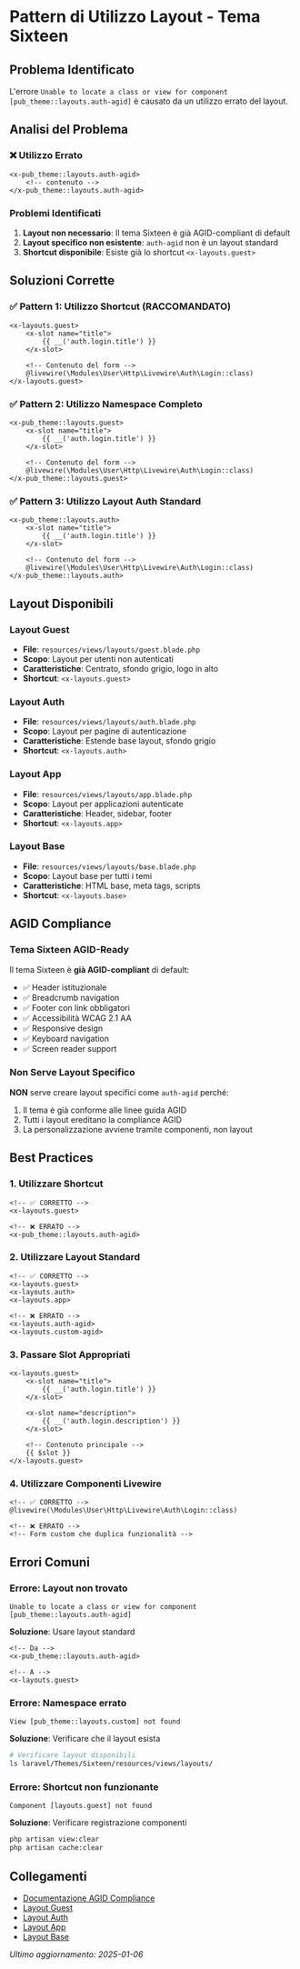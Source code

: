 # Pattern di Utilizzo Layout - Tema Sixteen

## Problema Identificato

L'errore `Unable to locate a class or view for component [pub_theme::layouts.auth-agid]` è causato da un utilizzo errato del layout.

## Analisi del Problema

### ❌ Utilizzo Errato
```blade
<x-pub_theme::layouts.auth-agid>
    <!-- contenuto -->
</x-pub_theme::layouts.auth-agid>
```

### Problemi Identificati
1. **Layout non necessario**: Il tema Sixteen è già AGID-compliant di default
2. **Layout specifico non esistente**: `auth-agid` non è un layout standard
3. **Shortcut disponibile**: Esiste già lo shortcut `<x-layouts.guest>`

## Soluzioni Corrette

### ✅ Pattern 1: Utilizzo Shortcut (RACCOMANDATO)
```blade
<x-layouts.guest>
    <x-slot name="title">
        {{ __('auth.login.title') }}
    </x-slot>
    
    <!-- Contenuto del form -->
    @livewire(\Modules\User\Http\Livewire\Auth\Login::class)
</x-layouts.guest>
```

### ✅ Pattern 2: Utilizzo Namespace Completo
```blade
<x-pub_theme::layouts.guest>
    <x-slot name="title">
        {{ __('auth.login.title') }}
    </x-slot>
    
    <!-- Contenuto del form -->
    @livewire(\Modules\User\Http\Livewire\Auth\Login::class)
</x-pub_theme::layouts.guest>
```

### ✅ Pattern 3: Utilizzo Layout Auth Standard
```blade
<x-pub_theme::layouts.auth>
    <x-slot name="title">
        {{ __('auth.login.title') }}
    </x-slot>
    
    <!-- Contenuto del form -->
    @livewire(\Modules\User\Http\Livewire\Auth\Login::class)
</x-pub_theme::layouts.auth>
```

## Layout Disponibili

### Layout Guest
- **File**: `resources/views/layouts/guest.blade.php`
- **Scopo**: Layout per utenti non autenticati
- **Caratteristiche**: Centrato, sfondo grigio, logo in alto
- **Shortcut**: `<x-layouts.guest>`

### Layout Auth
- **File**: `resources/views/layouts/auth.blade.php`
- **Scopo**: Layout per pagine di autenticazione
- **Caratteristiche**: Estende base layout, sfondo grigio
- **Shortcut**: `<x-layouts.auth>`

### Layout App
- **File**: `resources/views/layouts/app.blade.php`
- **Scopo**: Layout per applicazioni autenticate
- **Caratteristiche**: Header, sidebar, footer
- **Shortcut**: `<x-layouts.app>`

### Layout Base
- **File**: `resources/views/layouts/base.blade.php`
- **Scopo**: Layout base per tutti i temi
- **Caratteristiche**: HTML base, meta tags, scripts
- **Shortcut**: `<x-layouts.base>`

## AGID Compliance

### Tema Sixteen AGID-Ready
Il tema Sixteen è **già AGID-compliant** di default:
- ✅ Header istituzionale
- ✅ Breadcrumb navigation
- ✅ Footer con link obbligatori
- ✅ Accessibilità WCAG 2.1 AA
- ✅ Responsive design
- ✅ Keyboard navigation
- ✅ Screen reader support

### Non Serve Layout Specifico
**NON** serve creare layout specifici come `auth-agid` perché:
1. Il tema è già conforme alle linee guida AGID
2. Tutti i layout ereditano la compliance AGID
3. La personalizzazione avviene tramite componenti, non layout

## Best Practices

### 1. Utilizzare Shortcut
```blade
<!-- ✅ CORRETTO -->
<x-layouts.guest>

<!-- ❌ ERRATO -->
<x-pub_theme::layouts.auth-agid>
```

### 2. Utilizzare Layout Standard
```blade
<!-- ✅ CORRETTO -->
<x-layouts.guest>
<x-layouts.auth>
<x-layouts.app>

<!-- ❌ ERRATO -->
<x-layouts.auth-agid>
<x-layouts.custom-agid>
```

### 3. Passare Slot Appropriati
```blade
<x-layouts.guest>
    <x-slot name="title">
        {{ __('auth.login.title') }}
    </x-slot>
    
    <x-slot name="description">
        {{ __('auth.login.description') }}
    </x-slot>
    
    <!-- Contenuto principale -->
    {{ $slot }}
</x-layouts.guest>
```

### 4. Utilizzare Componenti Livewire
```blade
<!-- ✅ CORRETTO -->
@livewire(\Modules\User\Http\Livewire\Auth\Login::class)

<!-- ❌ ERRATO -->
<!-- Form custom che duplica funzionalità -->
```

## Errori Comuni

### Errore: Layout non trovato
```
Unable to locate a class or view for component [pub_theme::layouts.auth-agid]
```

**Soluzione**: Usare layout standard
```blade
<!-- Da -->
<x-pub_theme::layouts.auth-agid>

<!-- A -->
<x-layouts.guest>
```

### Errore: Namespace errato
```
View [pub_theme::layouts.custom] not found
```

**Soluzione**: Verificare che il layout esista
```bash
# Verificare layout disponibili
ls laravel/Themes/Sixteen/resources/views/layouts/
```

### Errore: Shortcut non funzionante
```
Component [layouts.guest] not found
```

**Soluzione**: Verificare registrazione componenti
```bash
php artisan view:clear
php artisan cache:clear
```

## Collegamenti

- [Documentazione AGID Compliance](agid-login-implementation.md)
- [Layout Guest](resources/views/layouts/guest.blade.php)
- [Layout Auth](resources/views/layouts/auth.blade.php)
- [Layout App](resources/views/layouts/app.blade.php)
- [Layout Base](resources/views/layouts/base.blade.php)

*Ultimo aggiornamento: 2025-01-06* 